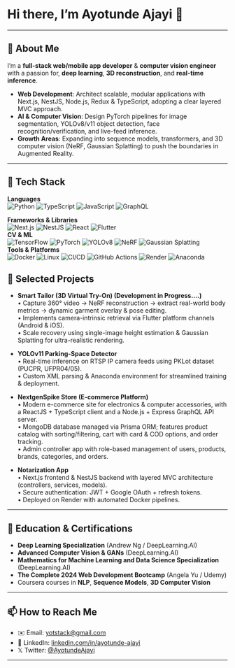 # Hi there, I’m Ayotunde Ajayi 👋
---

## 🔭 About Me
I’m a **full-stack web/mobile app developer** & **computer vision engineer** with a passion for, **deep learning**, **3D reconstruction**, and **real-time inference**.

- **Web Development**: Architect scalable, modular applications with Next.js, NestJS, Node.js, Redux & TypeScript, adopting a clear layered MVC approach.  
- **AI & Computer Vision**: Design PyTorch pipelines for image segmentation, YOLOv8/v11 object detection, face recognition/verification, and live-feed inference.  
- **Growth Areas**: Expanding into sequence models, transformers, and 3D computer vision (NeRF, Gaussian Splatting) to push the boundaries in Augmented Reality.

---

## 🚀 Tech Stack
**Languages**  
![Python](https://img.shields.io/badge/-Python-3776AB?logo=python&logoColor=white)  ![TypeScript](https://img.shields.io/badge/-TypeScript-3178C6?logo=typescript&logoColor=white)  ![JavaScript](https://img.shields.io/badge/-JavaScript-F7DF1E?logo=javascript&logoColor=black)  ![GraphQL](https://img.shields.io/badge/-GraphQL-E10098?logo=graphql&logoColor=white)

**Frameworks & Libraries**  
![Next.js](https://img.shields.io/badge/-Next.js-000000?logo=next.js&logoColor=white)  ![NestJS](https://img.shields.io/badge/-NestJS-E0234E?logo=nestjs&logoColor=white)  ![React](https://img.shields.io/badge/-React-61DAFB?logo=react&logoColor=black)  ![Flutter](https://img.shields.io/badge/-Flutter-02569B?logo=flutter&logoColor=white)  
**CV & ML**  
![TensorFlow](https://img.shields.io/badge/-TensorFlow-FF6F00?logo=tensorflow&logoColor=white)  ![PyTorch](https://img.shields.io/badge/-PyTorch-EE4C2C?logo=pytorch&logoColor=white)  ![YOLOv8](https://img.shields.io/badge/-YOLOv8-000000)  ![NeRF](https://img.shields.io/badge/-NeRF-4B8BBE)  ![Gaussian Splatting](https://img.shields.io/badge/-Gaussian%20Splatting-9B4F96)  
**Tools & Platforms**  
![Docker](https://img.shields.io/badge/-Docker-2496ED?logo=docker&logoColor=white) ![Linux](https://img.shields.io/badge/-Linux-FCC624?logo=linux&logoColor=black)  ![CI/CD](https://img.shields.io/badge/-CI%2FCD-6A4C93)  ![GitHub Actions](https://img.shields.io/badge/-GitHub_Actions-2088FF?logo=github-actions&logoColor=white)  ![Render](https://img.shields.io/badge/-Render-424242?logo=render&logoColor=white)  ![Anaconda](https://img.shields.io/badge/-Anaconda-44A833?logo=anaconda&logoColor=white)  

## 📂 Selected Projects
  - **Smart Tailor (3D Virtual Try-On) (Development in Progress....)**  
  • Capture 360° video → NeRF reconstruction → extract real-world body metrics → dynamic garment overlay & pose editing.  
  • Implements camera-intrinsic retrieval via Flutter platform channels (Android & iOS).  
  • Scale recovery using single-image height estimation & Gaussian Splatting for ultra-realistic rendering.

  - **YOLOv11 Parking-Space Detector**  
  • Real-time inference on RTSP IP camera feeds using PKLot dataset (PUCPR, UFPR04/05).  
  • Custom XML parsing & Anaconda environment for streamlined training & deployment.

  - **NextgenSpike Store (E-commerce Platform)**  
  • Modern e-commerce site for electronics & computer accessories, with a ReactJS + TypeScript client and a Node.js + Express GraphQL API server.  
  • MongoDB database managed via Prisma ORM; features product catalog with sorting/filtering, cart with card & COD options, and order tracking.  
  • Admin controller app with role-based management of users, products, brands, categories, and orders.  

  - **Notarization App**  
  • Next.js frontend & NestJS backend with layered MVC architecture (controllers, services, models).  
  • Secure authentication: JWT + Google OAuth + refresh tokens.  
  • Deployed on Render with automated Docker pipelines.
---

## 🧠 Education & Certifications

- **Deep Learning Specialization** (Andrew Ng / DeepLearning.AI)  
- **Advanced Computer Vision & GANs** (DeepLearning.AI)
- **Mathematics for Machine Learning and Data Science Specialization** (DeepLearning.AI)
- **The Complete 2024 Web Development Bootcamp** (Angela Yu / Udemy)
- Coursera courses in **NLP**, **Sequence Models**, **3D Computer Vision**
---

## 📫 How to Reach Me

- ✉️ Email: yotstack@gmail.com  
- 🔗 LinkedIn: [linkedin.com/in/ayotunde-ajayi](https://linkedin.com/in/yotstack)  
- 𝕏 Twitter: [@AyotundeAjayi]([https://twitter.com/AyotundeAjayi](https://x.com/__yotstack))  
---
